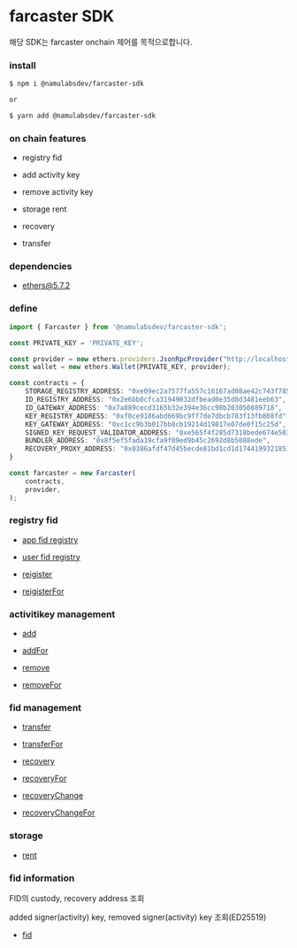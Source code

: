 # farcaster SDK

해당 SDK는 farcaster onchain 제어를 목적으로합니다.

### install

```bash
$ npm i @namulabsdev/farcaster-sdk

or 

$ yarn add @namulabsdev/farcaster-sdk
```

### on chain features

* registry fid

* add activity key

* remove activity key

* storage rent

* recovery

* transfer

### dependencies 

* ethers@5.7.2

### define

```ts
import { Farcaster } from '@namulabsdev/farcaster-sdk';

const PRIVATE_KEY = 'PRIVATE_KEY';

const provider = new ethers.providers.JsonRpcProvider("http://localhost:8545");
const wallet = new ethers.Wallet(PRIVATE_KEY, provider);

const contracts = {
    STORAGE_REGISTRY_ADDRESS: "0xe09ec2a7577fa557c16167ad08ae42c743f785c3",
    ID_REGISTRY_ADDRESS: "0x2e6bb0cfca31949032dfbead0e35d8d3481eeb63",
    ID_GATEWAY_ADDRESS: "0x7a889cecd3165b32e394e36cc90b203050889718",
    KEY_REGISTRY_ADDRESS: "0xf8ce9186abd669bc9ff7de7dbcb783f13fb808fd",
    KEY_GATEWAY_ADDRESS: "0xc1cc9b3b017bb8cb19214d19817e07de0f15c25d",
    SIGNED_KEY_REQUEST_VALIDATOR_ADDRESS: "0xe565f4f285d7318bede674e503bced1faa4e1bdf",
    BUNDLER_ADDRESS: "0x8f5ef5fada19cfa9f09ed9b45c2692d8b5088ede",
    RECOVERY_PROXY_ADDRESS: "0x0386afdf47d45becde81bd1cd1d1744199321851",
}

const farcaster = new Farcaster(
    contracts,
    provider,
);
```

### registry fid

* [app fid registry](https://github.com/namu-labs-dev/farcaster-sdk/blob/main/example/app-fid-registry.ts)

* [user fid registry](https://github.com/namu-labs-dev/farcaster-sdk/blob/main/example/user-fid-registry.ts)

* [reigister](https://github.com/namu-labs-dev/farcaster-sdk/blob/main/example/register.ts)

* [reigisterFor](https://github.com/namu-labs-dev/farcaster-sdk/blob/main/example/registerFor.ts)

### activitikey management

* [add](https://github.com/namu-labs-dev/farcaster-sdk/blob/main/example/activitykey-add.ts)

* [addFor](https://github.com/namu-labs-dev/farcaster-sdk/blob/main/example/activitykey-addFor.ts)

* [remove](https://github.com/namu-labs-dev/farcaster-sdk/blob/main/example/activitykey-remove.ts)

* [removeFor](https://github.com/namu-labs-dev/farcaster-sdk/blob/main/example/activitykey-removeFor.ts)

### fid management

* [transfer](https://github.com/namu-labs-dev/farcaster-sdk/blob/main/example/transfer.ts)

* [transferFor](https://github.com/namu-labs-dev/farcaster-sdk/blob/main/example/transferFor.ts)

* [recovery](https://github.com/namu-labs-dev/farcaster-sdk/blob/main/example/recovery.ts)

* [recoveryFor](https://github.com/namu-labs-dev/farcaster-sdk/blob/main/example/recoveryFor.ts)

* [recoveryChange](https://github.com/namu-labs-dev/farcaster-sdk/blob/main/example/recovery-change.ts)

* [recoveryChangeFor](https://github.com/namu-labs-dev/farcaster-sdk/blob/main/example/recovery-changeFor.ts)

### storage

* [rent](https://github.com/namu-labs-dev/farcaster-sdk/blob/main/example/rent.ts)

### fid information 

FID의 custody, recovery address 조회

added signer(activity) key, removed signer(activity) key 조회(ED25519)

* [fid](https://github.com/namu-labs-dev/farcaster-sdk/blob/main/example/fid-information.ts)